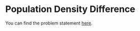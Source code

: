 # Population Density Difference

You can find the problem statement [here](https://www.hackerrank.com/challenges/population-density-difference/problem?isFullScreen=false).
